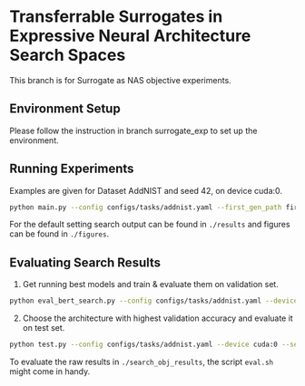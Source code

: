 # Transferrable Surrogates in Expressive Neural Architecture Search Spaces

This branch is for Surrogate as NAS objective experiments.

## Environment Setup

Please follow the instruction in branch surrogate_exp to set up the environment.

## Running Experiments

Examples are given for Dataset AddNIST and seed 42, on device cuda:0.

```bash
python main.py --config configs/tasks/addnist.yaml --first_gen_path first_gen_addnist_42.pkl --seed 42 --device cuda:0 --surrogate_start_iter 100 --prefix NASobj --model_device cuda:0 --model_ckp MODEL_CKP_PATH
```

For the default setting search output can be found in `./results` and figures can be found in `./figures`.

## Evaluating Search Results

1. Get running best models and train & evaluate them on validation set.

```bash
python eval_bert_search.py --config configs/tasks/addnist.yaml --device cuda:0 --path SEARCH_OUTPUT_DIR/search_results.pkl --output_path search_results.pkl
```

2. Choose the architecture with highest validation accuracy and evaluate it on test set.

```bash
python test.py --config configs/tasks/addnist.yaml --device cuda:0 --seed 42 --result_path SEARCH_OUTPUT_DIR/
```

To evaluate the raw results in `./search_obj_results`, the script `eval.sh` might come in handy.